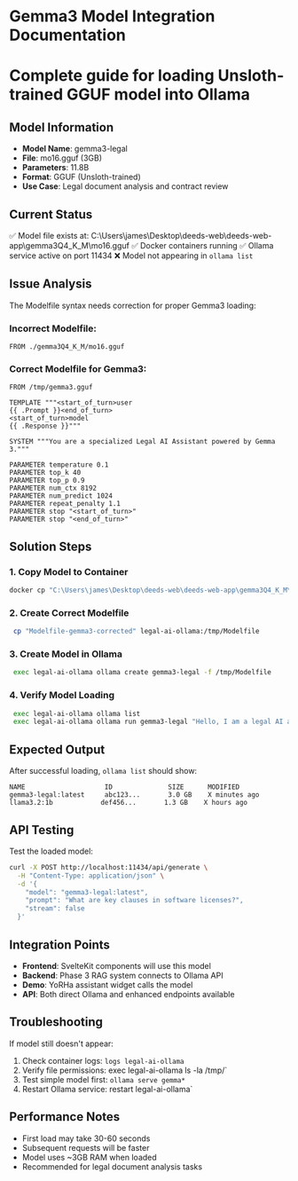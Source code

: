 # Gemma3 Model Integration Documentation

# Complete guide for loading Unsloth-trained GGUF model into Ollama

## Model Information

- **Model Name**: gemma3-legal
- **File**: mo16.gguf (3GB)
- **Parameters**: 11.8B
- **Format**: GGUF (Unsloth-trained)
- **Use Case**: Legal document analysis and contract review

## Current Status

✅ Model file exists at: C:\Users\james\Desktop\deeds-web\deeds-web-app\gemma3Q4_K_M\mo16.gguf
✅ Docker containers running
✅ Ollama service active on port 11434
❌ Model not appearing in `ollama list`

## Issue Analysis

The Modelfile syntax needs correction for proper Gemma3 loading:

### Incorrect Modelfile:

```
FROM ./gemma3Q4_K_M/mo16.gguf
```

### Correct Modelfile for Gemma3:

```
FROM /tmp/gemma3.gguf

TEMPLATE """<start_of_turn>user
{{ .Prompt }}<end_of_turn>
<start_of_turn>model
{{ .Response }}"""

SYSTEM """You are a specialized Legal AI Assistant powered by Gemma 3."""

PARAMETER temperature 0.1
PARAMETER top_k 40
PARAMETER top_p 0.9
PARAMETER num_ctx 8192
PARAMETER num_predict 1024
PARAMETER repeat_penalty 1.1
PARAMETER stop "<start_of_turn>"
PARAMETER stop "<end_of_turn>"
```

## Solution Steps

### 1. Copy Model to Container

```bash
docker cp "C:\Users\james\Desktop\deeds-web\deeds-web-app\gemma3Q4_K_M\mo16.gguf" legal-ai-ollama:/tmp/gemma3.gguf
```

### 2. Create Correct Modelfile

```bash
 cp "Modelfile-gemma3-corrected" legal-ai-ollama:/tmp/Modelfile
```

### 3. Create Model in Ollama

```bash
 exec legal-ai-ollama ollama create gemma3-legal -f /tmp/Modelfile
```

### 4. Verify Model Loading

```bash
 exec legal-ai-ollama ollama list
 exec legal-ai-ollama ollama run gemma3-legal "Hello, I am a legal AI assistant."
```

## Expected Output

After successful loading, `ollama list` should show:

```
NAME                    ID              SIZE      MODIFIED
gemma3-legal:latest     abc123...       3.0 GB    X minutes ago
llama3.2:1b            def456...       1.3 GB    X hours ago
```

## API Testing

Test the loaded model:

```bash
curl -X POST http://localhost:11434/api/generate \
  -H "Content-Type: application/json" \
  -d '{
    "model": "gemma3-legal:latest",
    "prompt": "What are key clauses in software licenses?",
    "stream": false
  }'
```

## Integration Points

- **Frontend**: SvelteKit components will use this model
- **Backend**: Phase 3 RAG system connects to Ollama API
- **Demo**: YoRHa assistant widget calls the model
- **API**: Both direct Ollama and enhanced endpoints available

## Troubleshooting

If model still doesn't appear:

1. Check container logs: `logs legal-ai-ollama`
2. Verify file permissions: exec legal-ai-ollama ls -la /tmp/`
3. Test simple model first: `ollama serve gemma*`
4. Restart Ollama service: restart legal-ai-ollama`

## Performance Notes

- First load may take 30-60 seconds
- Subsequent requests will be faster
- Model uses ~3GB RAM when loaded
- Recommended for legal document analysis tasks
